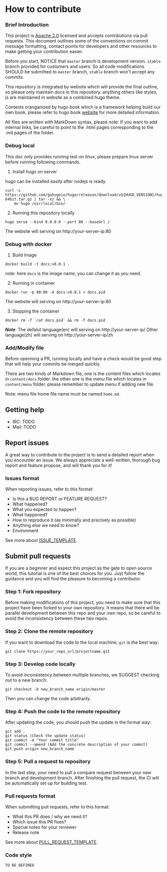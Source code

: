 # How to contribute

### Brief Introduction

This project is [Apache 2.0](LICENSE) licensed and accepts contributions via pull requests. This document outlines some of the conventions on commit message formatting, contact points for developers and other resources to make getting your contribution easier.

Before you start, NOTICE that ```master``` branch is development version. ```stable``` branch
provided for customers and users. So all code modifications SHOULD be submitted to
```master``` branch, ```stable``` branch won't accept any commits.

This repository is integrated by website which will provide the final outline, so please only maintain docs in this repository.
anything others like styles, js are maintained in website as a combined hugo theme.

Contents oranganized by hugo book  which is a framework helping build our own book.
please refer to hugo book [website](https://github.com/alex-shpak/hugo-book) for more detailed information.

All files are written with MarkDown syntax, please note: If you want to add internal links,
be careful to point to the .html pages corresponding to the .md pages of the folder.

### Debug local

This doc only provides running test on linux, please prepare linux server before running 
following commands.

1. Install hugo on server

hugo can be installed easily after nodejs is ready.

```
curl -L https://github.com/gohugoio/hugo/releases/download/v${HUGO_VERSION}/hugo_extended_0.56.3_Linux-64bit.tar.gz | tar -xz && \
    mv hugo /usr/local/bin/
```

2. Running this repository locally

```
hugo serve --bind 0.0.0.0 --port 80 --baseUrl /
```

The website will serving on http://your-server-ip:80


### Debug with docker

1. Build Image

```
docker build -t docs:v0.0.1 .
```

note: here ```docs``` is the image name, you can change it as you need.

2. Running in container

```
docker run -p 80:80 -d docs:v0.0.1 > docs.pid
```

The website will serving on http://your-server-ip:80

3. Stopping the container

```
docker rm -f `cat docs.pid` && rm -f docs.pid
```

***Note***: 
The defalut language(en) will serving on http://your-server-ip/
Other language(zh) will serving on http://your-server-ip/zh

### Add/Modify file

Before openning a PR, running locally and have a check would be good step that will help
your commits be merged quickly.

There are two kinds of Markdown file, one is the content files which locates in ```content/docs``` folder.
the other one is the menu file which locates in ```content/menu``` folder. please remember to update menu if
adding new file.

Note: menu file home file name must be named ```home.md```.

## Getting help

- IRC: TODO 
- Mail: TODO  

## Report issues

A great way to contribute to the project is to send a detailed report when you encounter an issue. We always appreciate a well-written, thorough bug report and feature propose, and will thank you for it!

### Issues format

When reporting issues, refer to this format:

- Is this a BUG REPORT or FEATURE REQUEST?
- What happened?
- What you expected to happen?
- What happened?
- How to reproduce it (as minimally and precisely as possible)
- Anything else we need to know?
- Environment

See more about [ISSUE_TEMPLATE](.github/ISSUE_TEMPLATE.md).

## Submit pull requests

If you are a beginner and expect this project as the gate to open source world, this tutorial is one of the best
choices for you. Just follow the guidance and you will find the pleasure to becoming a contributor.

### Step 1: Fork repository

Before making modifications of this project, you need to make sure that this project have been forked to your own
repository. It means that there will be parallel development between this repo and your own repo, so be careful
to avoid the inconsistency between these two repos.

### Step 2: Clone the remote repository

If you want to download the code to the local machine, ```git``` is the best way:
```
git clone https://your_repo_url/projectname.git
```

### Step 3: Develop code locally

To avoid inconsistency between multiple branches, we SUGGEST checking out to a new branch:
```
git checkout -b new_branch_name origin/master
```
Then you can change the code arbitrarily.

### Step 4: Push the code to the remote repository

After updating the code, you should push the update in the formal way:
```
git add .
git status (Check the update status)
git commit -m "Your commit title"
git commit --amend (Add the concrete description of your commit)
git push origin new_branch_name
```

### Step 5: Pull a request to repository

In the last step, your need to pull a compare request between your new branch and development branch. After
finishing the pull request, the CI will be automatically set up for building test.

### Pull requests format

When submitting pull requests, refer to this format:

- What this PR does / why we need it?
- Which issue this PR fixes?
- Special notes for your reviewer
- Release note

See more about [PULL_REQUEST_TEMPLATE](.github/PULL_REQUEST_TEMPLATE.md).

### Code style

```TO BE DEFINED```







